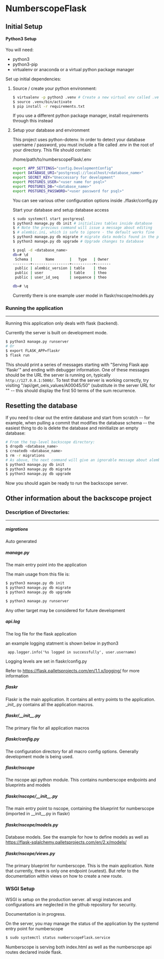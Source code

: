 # NumberscopeFlask



## Initial Setup

#### Python3 Setup

You will need:

- python3
- python3-pip
- virtualenv or anaconda or a virtual python package manager

Set up initial dependencies:

1. Source / create  your python environment:

   ```bash
   $ virtualenv -p python3 .venv # Create a new virtual env called .venv
   $ source .venv/bin/activate
   $ pip install -r requirements.txt
   ```

   If you use a different python package manager, install requirements through this instead

2. Setup your database and environment

   This project uses python-dotenv. In order to detect your database username / password, you must include a file called .env in the root of your directory. This file should contain:

   /home/path/to/numberscopeFlask/.env

   ```bash
   export APP_SETTINGS="config.DevelopmentConfig"
   export DATABASE_URI="postgresql://localhost/<database_name>"
   export SECRET_KEY="Uneccessary for development"
   export POSTGRES_USER="<user name for psql>"
   export POSTGRES_DB="<database_name>"
   export POSTGRES_PASSWORD="<user password for psql>"
   ```

   You can see various other configuration options inside ./flaskr/config.py

   Start your database and setup database access

   ```bash
   $ sudo systemctl start postgresql
   $ python3 manage.py db init # initializes tables inside database
   $ # Note the previous command will issue a message about editing
   $ # alembic.ini, which is safe to ignore - the default works fine
   $ python3 manage.py db migrate # migrate data models found in the project to database
   $ python3 manage.py db upgrade # Upgrade changes to database
   
   $ psql -d <database_name>
   db=# \d 
    Schema |      Name       |   Type   | Owner 
   --------+-----------------+----------+-------
    public | alembic_version | table    | theo
    public | user            | table    | theo
    public | user_id_seq     | sequence | theo
   
   db=# \q
   ```

   Currently there is one example user model in flaskr/nscope/models.py



### Running the application

---

Running this application only deals with flask (backend).

Currently the server is built on development mode.

```bash
$ python3 manage.py runserver
# Or
$ export FLASK_APP=flaskr
$ flask run
```

This should print a series of messages starting with
"Serving Flask app 'flaskr'" and ending with debugger information. One of these
messages should be the URL the server is running on, typically
`http://127.0.0.1:5000/`. To test that the server is working correctly,
try visiting "<URL>/api/get_oeis_values/A00045/50" (substitute in the server
URL for "<URL>" -- this should display the first 50 terms of the sum recurrence.

## Resetting the database

If you need to clear out the entire database and start from scratch -- for
example, when pulling a commit that modifies the database schema -- the easiest
thing to do is delete the database and reinitialize an empty database:

```bash
# From the top-level backscope directory:
$ dropdb <database_name>
$ createdb <database_name>
$ rm -r migrations
# As above, the next command will give an ignorable message about alembic.ini
$ python3 manage.py db init
$ python3 manage.py db migrate
$ python3 manage.py db upgrade
```

Now you should again be ready to run the backscope server.

## Other information about the backscope project

### Description of Directories:

---

##### migrations

Auto generated

##### manage.py

The main entry point into the application

The main usage from this file is:

```bash
$ python3 manage.py db init
$ python3 manage.py db migrate
$ python3 manage.py db upgrade

$ python3 manage.py runserver
```

Any other target may be considered for future development

##### api.log

The log file for the flask application

an example logging statment is shown below in python3

``` python3
 app.logger.info('%s logged in successfully', user.username)
```

Logging levels are set in flaskr/config.py

Refer to https://flask.palletsprojects.com/en/1.1.x/logging/ for more information



##### flaskr

Flaskr is the main application. It contains all entry points to the application. \__init\__.py contains all the application macros.



##### flaskr/\_\_init\_\_.py

The primary file for all application macros



##### flaskr/config.py

The configuration directory for all macro config options. Generally development mode is being used.



##### flaskr/nscope

The nscope api python module. This contains numberscope endpoints and blueprints and models



##### flaskr/nscope/\_\_init\_\_.py

The main entry point to nscope, containing the blueprint for numberscope (imported in \_\_init\_\_.py in flaskr)



##### flaskr/nscope/models.py

Database models. See the example for how to define models as well as https://flask-sqlalchemy.palletsprojects.com/en/2.x/models/



##### flaskr/nscope/views.py

The primary blueprint for numberscope. This is the main application. Note that currently, there is only one endpoint (vuetest). But refer to the documentation within views on how to create a new route.





### WSGI Setup

WSGI is setup on the production server. all wsgi instances and configurations are neglected in the github repository for security.

Documentation is in progress.



On the server, you may manage the status of the application by the systemd entry point for numberscope



```bash
$ sudo systemctl status numberscopeFlask.service
```



Numberscope is serving both index.html as well as the numberscope api routes declared inside flask.

